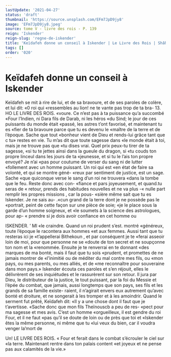 ```yaml
---
lastUpdate: '2021-04-27'
status: 'draft'
thumbnail: 'https://source.unsplash.com/EFm7JpD9jy8'
image: 'EFm7JpD9jy8.jpeg'
source: tome V - livre des rois - P. 139
reign: 'Iskender'
reign-slug: 'regne-de-iskender'
title: 'Keïdafeh donne un conseil à Iskender | Le Livre des Rois | Shâhnâmeh'
tags: []
order: '020'
---
```


# Keïdafeh donne un conseil à Iskender

Keïdafeh se mit à rire de lui, et de sa bravoure, et de ses paroles de colère, et lui dit: «0 roi qui «ressembles au lion! ne te vante pas trop de ta bra- 13.
HO LE LIVRE DES ROIS. «voure. Ce n’est pas à ta puissance qu’a succombé
«Four l’Indien, ni Dara fils de Darab, ni les héros «du Sind; le jour de ces puissants du monde était «passé, les astres t’ont favorisé, et maintenant tu es
«fier de ta bravoure parce que tu es devenu le
«maître de la terre et de l’époque. Sache que tout
«bonheur vient de Dieu et rends-lui grâce tant que
c tu» restes en vie. Tu m’as dit que toute sagesse dans
«le monde était à toi, mais je ne trouve pas que
«tu dises vrai. Quel prix peux-tu tirer de ta sagesse,
«si tu te jettes ainsi dans la gueule du dragon, si
«tu couds ton propre linceul dans les jours de ta «jeunesse, et si tu le l’ais ton propre envoyé? Je n’ai
«pas pour coutume de verser du sang ni de lutter «follement avec un homme puissant. Un roi qui est
«en état de faire sa volonté, et qui se montre géné-
«reux par sentiment de justice, est un sage. Sache «que quiconque verse le sang d’un roi ne trouvera «dans la tombe que le feu. Reste donc avec con- «fiance et pars joyeusement, et quand.tu seras de « retour, prends des habitudes nouvelles et ne va plus -« nulle part remplir les propres missions , car la pous-
«sière même sait que tu es Iskender. Je ne sais au- .«cun grand de la terre dont je ne possède pas le
«portrait, peint de cette façon sur une pièce de soie;
«je le place sous la garde d’un homme soigneux, et
«le soumets à la science des astrologues, pour ap- « prendre si je dois avoir confiance en cet homme ou

lSKENDER. ’ Ml «le craindre. Quand un roi prudent s’est. montré
«généreux, toute l’époque le racontera aux hommes
«et aux femmes. Aussi tant que tu resteras ici je
«t’appellerai Bithekoun , et par conséquent je te
«ferai asseoir loin de moi, pour que personne ne se
«doute de ton secret et ne soupçonne ton nom et la
«renommée. Ensuite je te renverrai en te donnant
«des marques de ma bonté, mais il faut que tu sois
«prudent, et promettes de ne jamais montrer de «l’inimitié ou de méditer du mal contre mes fils, ou
«mon pays, ou mes parents, ou mes alliés, et de «me reconnaître pour souveraine dans mon pays.»
Iskender écouta ces paroles et s’en réjouit, elles le
délivrèrent de ses inquiétudes et le rassurèrent sur
son retour. Il jura par Dieu, le distributeur de la
justice, le tout puissant, par la foi du Messie et l’épée du combat, que jamais, aussi longtemps que
son pays, ses fils et les grands de sa famille existe- raient, il n’agirait envers eux autrement qu’avec
bonté et droiture, et ne songerait à les tromper et à
les amoindrir. Quand le serment fut prêté, Keïdafeh
dit: «Il y a une chose dont il faut que je t’avertisse. «Sache donc que mon fils Theïnouscb a peu de res- «pect pour ma sagesse et mes avis. C’est un homme «orgueilleux, il est gendre du roi Four, et il ne faut «pas qu’il se doute de loin ou de près que toi et «Iskender êtes la même personne, ni même que tu «lui veux du bien, car il voudra venger la’mort de

Un! LE LIVRE DES ROIS.
« Four et ferait dans le combat s’écrouler le ciel sur
«la terre. Maintenant rentre dans ton palais content «et joyeux et ne pense pas aux calamités de la vie.»
